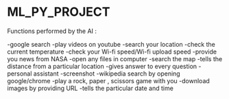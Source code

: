 # ML_PY_PROJECT
Functions performed by the AI :

-google search
-play videos on youtube
-search your location
-check the current temperature
-check your Wi-fi speed/Wi-fi upload speed
-provide you news from NASA
-open any files in computer
-search the map
-tells the distance from a particular location
-gives answer to every question
-personal assistant
-screenshot
-wikipedia search by opening google/chrome
-play a rock, paper , scissors game with you
-download images by providing URL
-tells the particular date and time
